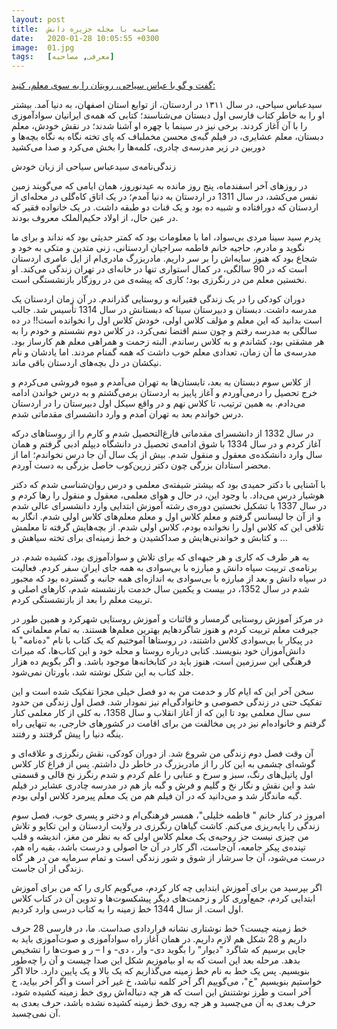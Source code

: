 ```yaml
---
layout: post
title:  مصاحبه با مجله جزیره دانش
date:   2020-01-28 10:05:55 +0300
image:  01.jpg
tags:   [معرفی, مصاحبه]
---
```


[گفت و گو با عباس سیاحی، رویتان را به سوی معلم، کنید:](http://jazirehdanesh.com/content/409/%D8%B3%DB%8C%D8%AF-%D8%B9%D8%A8%D8%A7%D8%B3-%D8%B3%DB%8C%D8%A7%D8%AD%DB%8C:-%D9%85%D8%B9%D9%84%D9%85-%D9%87%D9%85%D9%87%E2%80%8C%DB%8C-%D8%A7%DB%8C%D8%B1%D8%A7%D9%86%DB%8C%D8%A7%D9%86)

سیدعباس سیاحی، در سال ۱۳۱۱ در اردستان، از توابع استان اصفهان، به دنیا آمد. بیشتر او را به خاطر کتاب فارسی اول دبستان می‌شناسند؛ کتابی که همه‌ی ایرانیان سوادآموزی را با آن آغاز کردند. برخی نیز در سینما با چهره او آشنا شدند؛ در نقش خودش، معلم دبستان، معلم عشایری، در فیلم گبه‌ی محسن مخملباف که پای تخته نگاه به نگاه بچه‌ها و دوربین در زیر مدرسه‌ی چادری، کلمه‌ها را بخش می‌کرد و صدا می‌کشید

زندگی‌نامه‌ی سیدعباس سیاحی از زبان خودش

در روزهای آخر اسفندماه، پنج روز مانده به عیدنوروز، همان ایامی که می‌گویند زمین نفس می‌کشد، در سال 1311 در اردستان به دنیا آمدم؛ در یک اتاق کاه‌گلی در محله‌ای از اردستان که دورافتاده و شبیه ده بود و یک قنات دو طبقه داشت. در یک خانواده فقیر که در عین حال، از اولاد حکیم‌الملک معروف بودند.

پدرم سید سینا مردی بی‌سواد، اما با معلومات بود که کمتر حدیثی بود که نداند و برای ما نگوید و مادرم، حاجیه خانم فاطمه سراجیان اردستانی، زنی متدین و متکی به خود و شجاع بود که هنوز سایه‌اش را بر سر داریم. مادربزرگ مادری‌ام از ایل عامری اردستان است که در 90 سالگی، در کمال استواری تنها در خانه‌ای در تهران زندگی می‌کند. او نخستین معلم من در رنگرزی بود؛ کاری که پیشه‌ی من در روزگار بازنشستگی است.

دوران کودکی را در یک زندگی فقیرانه و روستایی گذراندم. در آن زمان اردستان یک مدرسه داشت. دبستان و دبیرستان سینا که دبستانش در سال 1314 تأسیس شد. جالب است بدانید که این معلم و مؤلف کلاس اولی، خودش کلاس اول را نخوانده است!! در ده سالگی به مدرسه رفتم و چون سنم اقتضا نمی‌کرد، در کلاس دوم نشستم و خودم را به هر مشقتی بود، کشاندم و به کلاس رساندم. البته زحمت و همراهی معلم هم کارساز بود. مدرسه‌ی ما آن زمان، تعدادی معلم خوب داشت که همه گمنام مردند. اما یادشان و نام نیکشان در دل بچه‌های اردستان باقی ماند.

از کلاس سوم دبستان به بعد، تابستان‌ها به تهران می‌آمدم و میوه فروشی می‌کردم و خرج تحصیل را درمی‌آوردم و آغاز پاییز به اردستان برمی‌‌گشتم و به درس خواندن ادامه می‌دادم. به همین ترتیب، تا کلاس نهم و در واقع سیکل اول دبیرستان را در اردستان درس خواندم بعد به تهران آمدم و وارد دانشسرای مقدماتی شدم.

در سال 1332 از دانشسرای مقدماتی فارغ‌التحصیل شدم و کارم را از روستاهای درکه آغاز کردم و در سال 1334 با شوق ادامه‌ی تحصیل در دانشگاه دیپلم ادبی گرفتم و همان سال وارد دانشکده‌ی معقول و منقول شدم. بیش از یک سال آن جا درس نخواندم؛ اما از محضر استادان بزرگی چون دکتر زرین‌کوب حاصل بزرگی به دست آوردم.

با آشنایی با دکتر حمیدی بود که بیشتر شیفته‌ی معلمی و درس روان‌شناسی شدم که دکتر هوشیار درس می‌داد. با وجود این، در حال و هوای معلمی، معقول و منقول را رها کردم و در سال 1337 با تشکیل نخستین دوره‌ی رشته آموزش ابتدایی وارد دانشسرای عالی شدم و از آن جا لیسانس گرفتم و معلم کلاس اول و معلم معلم‌های کلاس اولی شدم. انگار به تلافی این که کلاس اول را نخوانده بودم،‌ کلاس اولی شدم. از بچه‌‌‌هایش گرفته تا معلمش و کتابش و خواندنی‌هایش و صداکشیدن و خط زمینه‌ای برای تخته سیاهش و ...

به هر طرف که کاری و هر جبهه‌ای که برای تلاش و سوادآموزی بود، کشیده شدم. در برنامه‌ی تربیت سپاه دانش و مبارزه با بی‌سوادی به همه جای ایران سفر کردم. فعالیت در سپاه دانش و بعد از مبارزه با بی‌سوادی به اندازه‌ای همه جانبه و گسترده بود که مجبور شدم در سال 1352، در بیست و یکمین سال خدمت بازنشسته شدم، کارهای اصلی و تربیت معلم را بعد از بازنشستگی کردم.

در مرکز آموزش روستایی گرمسار و قائنات و آموزش روستایی شهرکرد و همین طور در جیرفت معلم تربیت کردم و هنوز شاگردهایم بهترین معلم‌ها هستند. به تمام معلمانی که در پیکار با بی‌سوادی کلاس داشتند، در روستاها آموختیم که یک کتاب با نام "ده‌نامه" با دانش‌آموزان خود بنویسند. کتابی درباره روستا و محله خود و این کتاب‌ها، که میراث فرهنگی این سرزمین است، هنوز باید در کتابخانه‌ها موجود باشد. و اگر بگویم ده هزار جلد کتاب به این شکل نوشته شد، باورتان نمی‌شود.

سخن آخر این که ایام کار و خدمت من به دو فصل خیلی مجزا تفکیک شده است و این تفکیک حتی در زندگی خصوصی و خانوادگی‌ام نیز نمودار شد. فصل اول زندگی من حدود سی سال معلمی بود تا این که از آغاز انقلاب و سال 1358، به کلی از کار معلمی کنار گرفتم و خانواده‌ام نیز در پی مخالفت من برای اقامت در کشورهای خارجی، به تنهایی راه ینگه دنیا را پیش گرفتند و رفتند.

آن وقت فصل دوم زندگی من شروع شد. از دوران کودکی، نقش رنگرزی و علاقه‌ای و گوشه‌ای چشمی به این کار را از مادربزرگ در خاطر دل داشتم. پس از فراغ کار کلاس اول پاتیل‌های رنگ، سبز و سرخ و عنابی را علم کردم و شدم رنگرز نخ قالی و قسمتی شد و این نقش و نگار نخ و گلیم و فرش و گبه باز هم در مدرسه چادری عشایر در فیلم گبه ماندگار شد و می‌دانید که در آن فیلم هم من یک معلم پیرمرد کلاس اولی بودم.

امروز در کنار خانم " فاطمه خلیلی"، همسر فرهنگی‌ام و دختر و پسری خوب، فصل سوم زندگی را پایه‌ریزی می‌کنم. کاشت گیاهان رنگرزی در ولایت اردستان و این تکاپو و تلاش من چیزی نیست جز روحیه‌ی یک معلم کلاس اولی که به نظر من مغز، اندیشه و قلب تپنده‌ی پیکر جامعه، آن‌جاست، اگر کار در آن جا اصولی و درست باشد، بقیه راه هم، درست می‌شود، آن جا سرشار از شوق و شور زندگی است و تمام سرمایه‌ من در هر گاه زندگی از آن جاست.

اگر بپرسید من برای آموزش ابتدایی چه کار کردم، می‌گویم کاری را که من برای آموزش ابتدایی کردم، جمع‌آوری کار و زحمت‌های دیگر پیشکسوت‌ها و تدوین آن در کتاب کلاس اول است. از سال 1344 خط زمینه را به کتاب درسی وارد کردیم.

خط زمینه چیست؟ خط نوشتاری نشانه قراردادی صداست. ما، در فارسی 28 حرف داریم و 28 شکل هم لازم داریم. در همان آغاز راه سوادآموزی و صوت‌آموزی باید به جایی برسیم که شاگرد "دیوار" را بگوید دی- وار ، دی- و ا – ر و صوت‌ها را تشخیص بدهد. مرحله بعد این است که به او بیاموزیم شکل این صدا چیست و آن را چه‌طور بنویسیم. پس یک خط به نام خط زمینه می‌گذاریم که یک بالا و یک پایین دارد. حالا اگر خواستیم بنویسیم "خ"، می‌گوییم اگر آخر کلمه نباشد، خ غیر آخر است و اگر آخر بیاید، خ آخر است و طرز نوشتنش این است که هر چه دنباله‌اش روی خط زمینه کشیده شود، حرف بعدی به آن می‌چسبد و هر چه روی خط زمینه کشیده نشده باشد، حرف بعدی به آن نمی‌چسبد.
